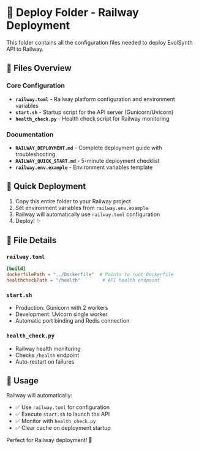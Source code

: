 # 🚄 Deploy Folder - Railway Deployment

This folder contains all the configuration files needed to deploy EvolSynth API to Railway.

## 📁 Files Overview

### **Core Configuration**
- **`railway.toml`** - Railway platform configuration and environment variables
- **`start.sh`** - Startup script for the API server (Gunicorn/Uvicorn)
- **`health_check.py`** - Health check script for Railway monitoring

### **Documentation**
- **`RAILWAY_DEPLOYMENT.md`** - Complete deployment guide with troubleshooting
- **`RAILWAY_QUICK_START.md`** - 5-minute deployment checklist
- **`railway.env.example`** - Environment variables template

## 🚀 Quick Deployment

1. Copy this entire folder to your Railway project
2. Set environment variables from `railway.env.example`
3. Railway will automatically use `railway.toml` configuration
4. Deploy! ✨

## 📄 File Details

### `railway.toml`
```toml
[build]
dockerfilePath = "../Dockerfile"  # Points to root Dockerfile
healthcheckPath = "/health"        # API health endpoint
```

### `start.sh`
- Production: Gunicorn with 2 workers
- Development: Uvicorn single worker
- Automatic port binding and Redis connection

### `health_check.py`
- Railway health monitoring
- Checks `/health` endpoint
- Auto-restart on failures

## 🔧 Usage

Railway will automatically:
- ✅ Use `railway.toml` for configuration
- ✅ Execute `start.sh` to launch the API
- ✅ Monitor with `health_check.py`
- ✅ Clear cache on deployment startup

Perfect for Railway deployment! 🚄 
